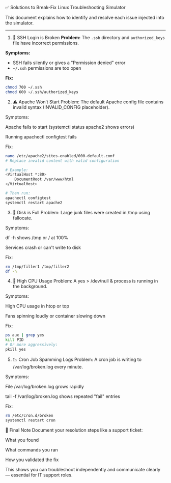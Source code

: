 ✅ Solutions to Break-Fix Linux Troubleshooting Simulator

This document explains how to identify and resolve each issue injected into the simulator.

---

1. 🔐 SSH Login is Broken
**Problem:** The `.ssh` directory and `authorized_keys` file have incorrect permissions.

**Symptoms:**
- SSH fails silently or gives a "Permission denied" error
- `~/.ssh` permissions are too open

**Fix:**
```bash
chmod 700 ~/.ssh
chmod 600 ~/.ssh/authorized_keys
```
2. ⚠️ Apache Won’t Start
Problem: The default Apache config file contains invalid syntax (INVALID_CONFIG placeholder).

Symptoms:

Apache fails to start (systemctl status apache2 shows errors)

Running apachectl configtest fails

Fix:
```bash
nano /etc/apache2/sites-enabled/000-default.conf
# Replace invalid content with valid configuration

# Example:
<VirtualHost *:80>
    DocumentRoot /var/www/html
</VirtualHost>

# Then run:
apachectl configtest
systemctl restart apache2
```
3. 💾 Disk is Full
Problem: Large junk files were created in /tmp using fallocate.

Symptoms:

df -h shows /tmp or / at 100%

Services crash or can't write to disk

Fix:
```bash
rm /tmp/filler1 /tmp/filler2
df -h
```
4. 🧠 High CPU Usage
Problem: A yes > /dev/null & process is running in the background.

Symptoms:

High CPU usage in htop or top

Fans spinning loudly or container slowing down

Fix:
```bash
ps aux | grep yes
kill PID
# Or more aggressively:
pkill yes
```
5. 📉 Cron Job Spamming Logs
Problem: A cron job is writing to /var/log/broken.log every minute.

Symptoms:

File /var/log/broken.log grows rapidly

tail -f /var/log/broken.log shows repeated "fail" entries

Fix:
```bash
rm /etc/cron.d/broken
systemctl restart cron
```
📝 Final Note
Document your resolution steps like a support ticket:

What you found

What commands you ran

How you validated the fix

This shows you can troubleshoot independently and communicate clearly — essential for IT support roles.
